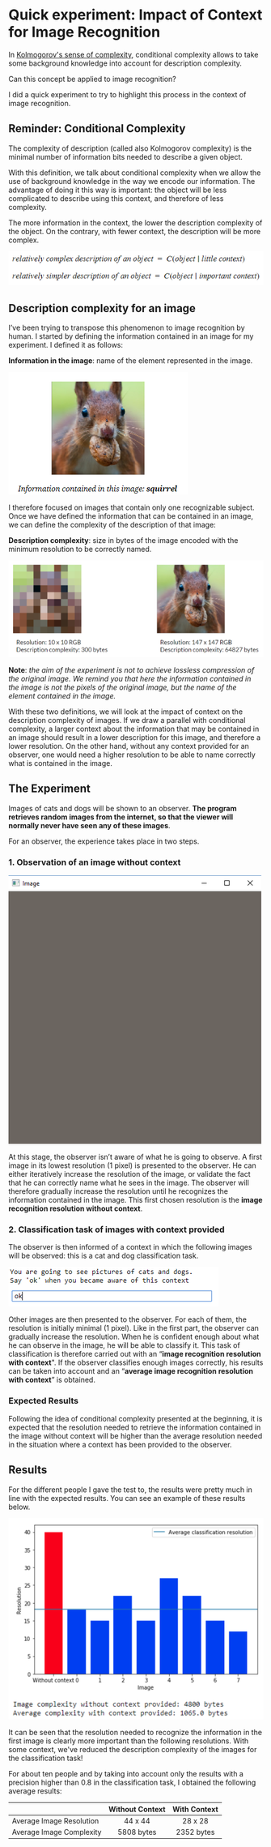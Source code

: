 # Quick experiment: Impact of Context for Image Recognition
  
In [Kolmogorov's sense of complexity](https://en.wikipedia.org/wiki/Kolmogorov_complexity), conditional complexity allows to take some background knowledge into account for description complexity.  
  
Can this concept be applied to image recognition?  
  
I did a quick experiment to try to highlight this process in the context of image recognition.  
  
## Reminder: Conditional Complexity
The complexity of description (called also Kolmogorov complexity) is the minimal number of information bits needed to describe a given object.  
  
With this definition, we talk about conditional complexity when we allow the use of background knowledge in the way we encode our information. The advantage of doing it this way is important: the object will be less complicated to describe using this context, and therefore of less complexity.  
  
The more information in the context, the lower the description complexity of the object. On the contrary, with fewer context, the description will be more complex.  

![Importance of Context](./images/importance_of_context.PNG)  
  
## Description complexity for an image  

I’ve been trying to transpose this phenomenon to image recognition by human. I started by defining the information contained in an image for my experiment. I defined it as follows:  
  
**Information in the image**: name of the element represented in the image.  
  
![Information in the image](./images/squirrel.PNG)  
  
I therefore focused on images that contain only one recognizable subject. Once we have defined the information that can be contained in an image, we can define the complexity of the description of that image:  

**Description complexity**: size in bytes of the image encoded with the minimum resolution to be correctly named.  
  
![Resolution and Complexity](./images/resolution_and_complexity.PNG)  
  
**Note**: *the aim of the experiment is not to achieve lossless compression of the original image. We remind you that here the information contained in the image is not the pixels of the original image, but the name of the element contained in the image.*  
  
With these two definitions, we will look at the impact of context on the description complexity of images. If we draw a parallel with conditional complexity, a larger context about the information that may be contained in an image should result in a lower description for this image, and therefore a lower resolution. On the other hand, without any context provided for an observer, one would need a higher resolution to be able to name correctly what is contained in the image.  
  

## The Experiment  
  
Images of cats and dogs will be shown to an observer. **The program retrieves random images from the internet, so that the viewer will normally never have seen any of these images**.  
  
For an observer, the experience takes place in two steps.  
  
### 1. Observation of an image without context  
  
![Kitten](./images/cat.gif)  
  
At this stage, the observer isn’t aware of what he is going  to observe. A first image in its lowest resolution (1 pixel) is presented to the observer. He can either iteratively increase the resolution of the image, or validate the fact that he can correctly name what he sees in the image. The observer will therefore gradually increase the resolution until he recognizes the information contained in the image. This first chosen resolution is the **image recognition resolution without context**.  
  
### 2. Classification task of images with context provided  
  
The observer is then informed of a context in which the following images will be observed: this is a cat and dog classification task.  
  
![Raising context awarness](./images/context_awarness.PNG)  
  
Other images are then presented to the observer. For each of them, the resolution is initially minimal (1 pixel). Like in the first part, the observer can gradually increase the resolution. When he is confident enough about what he can observe in the image, he will be able to classify it. This task of classification is therefore carried out with an “**image recognition resolution with context**". If the observer classifies enough images correctly, his results can be taken into account and an “**average image recognition resolution with context**” is obtained.  
  
### Expected Results  
  
Following the idea of conditional complexity presented at the beginning, it is expected that the resolution needed to retrieve the information contained in the image without context will be higher than the average resolution needed in the situation where a context has been provided to the observer.  
  
## Results  
  
For the different people I gave the test to, the results were pretty much in line with the expected results. You can see an example of these results below.  
  
![Results Example](./images/results.PNG)  
  
It can be seen that the resolution needed to recognize the information in the first image is clearly more important than the following resolutions. With some context, we've reduced the description complexity of the images for the classification task!  
  
For about ten people and by taking into account only the results with a precision higher than 0.8 in the classification task, I obtained the following average results:  
  
|                          | Without Context | With Context  |
| ------------------------ |:---------------:|:-------------:|
| Average Image Resolution | 44 x 44 | 28 x 28 |
| Average Image Complexity | 5808 bytes | 2352 bytes |
